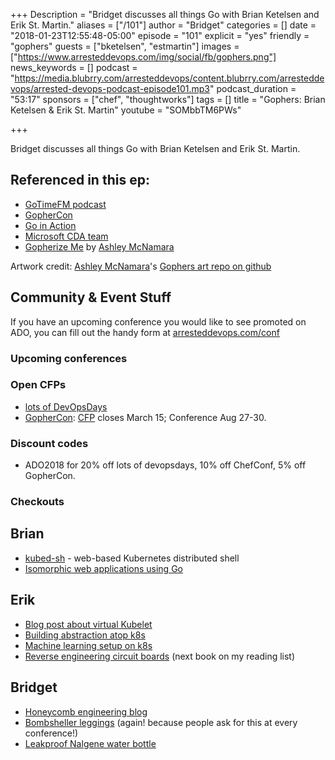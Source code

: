 +++
Description = "Bridget discusses all things Go with Brian Ketelsen and Erik St. Martin."
aliases = ["/101"]
author = "Bridget"
categories = []
date = "2018-01-23T12:55:48-05:00"
episode = "101"
explicit = "yes"
friendly = "gophers"
guests = ["bketelsen", "estmartin"]
images = ["https://www.arresteddevops.com/img/social/fb/gophers.png"]
news_keywords = []
podcast = "https://media.blubrry.com/arresteddevops/content.blubrry.com/arresteddevops/arrested-devops-podcast-episode101.mp3"
podcast_duration = "53:17"
sponsors = ["chef", "thoughtworks"]
tags = []
title = "Gophers: Brian Ketelsen & Erik St. Martin"
youtube = "SOMbbTM6PWs"

+++

Bridget discusses all things Go with Brian Ketelsen and Erik St. Martin.


## Referenced in this ep:

- [GoTimeFM podcast](https://changelog.com/gotime)
- [GopherCon](https://www.gophercon.com/)
- [Go in Action](https://www.manning.com/books/go-in-action)
- [Microsoft CDA team](https://developer.microsoft.com/advocates/)
- [Gopherize Me](https://gopherize.me/) by [Ashley McNamara](https://twitter.com/ashleymcnamara)

Artwork credit: [Ashley McNamara](https://twitter.com/ashleymcnamara)'s [Gophers art repo on github](https://github.com/ashleymcnamara/gophers)


## Community & Event Stuff

If you have an upcoming conference you would like to see promoted on ADO, you can fill out the handy form at [arresteddevops.com/conf](https://arresteddevops.com/conf)

### Upcoming conferences

### Open CFPs

- [lots of DevOpsDays](https://devopsdays.org/speaking)
- [GopherCon](https://www.gophercon.com/): [CFP](https://www.papercall.io/gophercon2018) closes March 15; Conference Aug 27-30.

### Discount codes
- ADO2018 for 20% off lots of devopsdays, 10% off ChefConf, 5% off GopherCon.

### Checkouts

## Brian
* [kubed-sh](http://kubed.sh/) - web-based Kubernetes distributed shell
* [Isomorphic web applications using Go](https://isomorphicgo.org/)

## Erik
* [Blog post about virtual Kubelet](https://erikstmartin.com/post/virtual-kubelet/)
* [Building abstraction atop k8s](https://www.openfaas.com/)
* [Machine learning setup on k8s](https://github.com/google/kubeflow)
* [Reverse engineering circuit boards](https://www.amazon.com/PCB-RE-Techniques-Mr-Keng-Tiong/dp/1979331383/) (next book on my reading list)


## Bridget
* [Honeycomb engineering blog](https://honeycomb.io/blog/)
* [Bombsheller leggings](https://shop.bombsheller.com/) (again! because people ask for this at every conference!)
* [Leakproof Nalgene water bottle](https://www.amazon.com/dp/B0043TG59E/)


